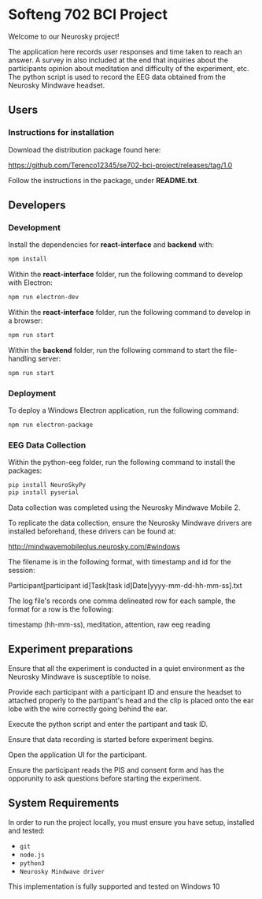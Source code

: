 # Softeng 702 BCI Project
Welcome to our Neurosky project!

The application here records user responses and time taken to reach an answer. A survey in also included at the end that inquiries about the participants opinion about meditation and difficulty of the experiment, etc.
The python script is used to record the EEG data obtained from the Neurosky Mindwave headset. 

## Users
### Instructions for installation
Download the distribution package found here:

https://github.com/Terenco12345/se702-bci-project/releases/tag/1.0

Follow the instructions in the package, under **README.txt**.

## Developers
### Development
Install the dependencies for **react-interface** and **backend** with:
```bash
npm install
```

Within the **react-interface** folder, run the following command to develop with Electron:

```bash
npm run electron-dev
```

Within the **react-interface** folder, run the following command to develop in a browser:

```bash
npm run start
```

Within the **backend** folder, run the following command to start the file-handling server:

```bash
npm run start
```

### Deployment
To deploy a Windows Electron application, run the following command:

```bash
npm run electron-package
```

### EEG Data Collection
Within the python-eeg folder, run the following command to install the packages:

```bash
pip install NeuroSkyPy
pip install pyserial
```

Data collection was completed using the Neurosky Mindwave Mobile 2. 

To replicate the data collection, ensure the Neurosky Mindwave drivers are installed beforehand, these drivers can be found at:

http://mindwavemobileplus.neurosky.com/#windows

The filename is in the following format, with timestamp and id for the session:

Participant[participant id]Task[task id]Date[yyyy-mm-dd-hh-mm-ss].txt

The log file's records one comma delineated row for each sample, the format for a row is the following:

timestamp (hh-mm-ss), meditation, attention, raw eeg reading

## Experiment preparations
Ensure that all the experiment is conducted in a quiet environment as the Neurosky Mindwave is susceptible to noise.

Provide each participant with a participant ID and ensure the headset to attached properly to the partipant's head and the clip is placed onto the ear lobe with the wire correctly going behind the ear.

Execute the python script and enter the partipant and task ID.

Ensure that data recording is started before experiment begins.

Open the application UI for the participant.

Ensure the participant reads the PIS and consent form and has the opporunity to ask questions before starting the experiment.

## System Requirements 
In order to run the project locally, you must ensure you have setup, installed and tested:

-   `git`
-   `node.js`
-   `python3`
-   `Neurosky Mindwave driver`

This implementation is fully supported and tested on Windows 10
